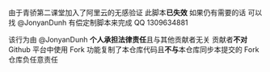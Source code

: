 由于青骄第二课堂加入了阿里云的无感验证 此脚本**已失效**
如果仍有需要的话 可以找 @JonyanDunh 有偿定制脚本来完成 QQ 1309634881  


该行为由 @JonyanDunh **个人承担法律责任**且与其他贡献者无关
贡献者**不对** Github 平台中使用 Fork 功能复制了本仓库代码且**不与**本仓库同步本提交的 Fork 仓库负任意责任
